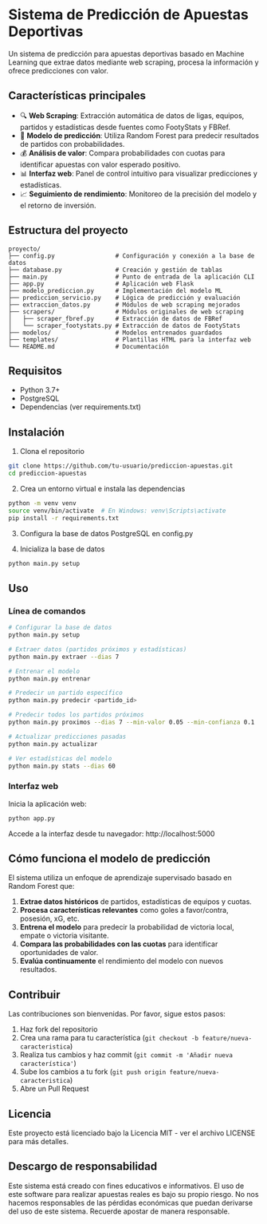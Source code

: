 # Sistema de Predicción de Apuestas Deportivas

Un sistema de predicción para apuestas deportivas basado en Machine Learning que extrae datos mediante web scraping, procesa la información y ofrece predicciones con valor.

## Características principales

- 🔍 **Web Scraping**: Extracción automática de datos de ligas, equipos, partidos y estadísticas desde fuentes como FootyStats y FBRef.
- 🧠 **Modelo de predicción**: Utiliza Random Forest para predecir resultados de partidos con probabilidades.
- 💰 **Análisis de valor**: Compara probabilidades con cuotas para identificar apuestas con valor esperado positivo.
- 📊 **Interfaz web**: Panel de control intuitivo para visualizar predicciones y estadísticas.
- 📈 **Seguimiento de rendimiento**: Monitoreo de la precisión del modelo y el retorno de inversión.

## Estructura del proyecto

```
proyecto/
├── config.py                 # Configuración y conexión a la base de datos
├── database.py               # Creación y gestión de tablas
├── main.py                   # Punto de entrada de la aplicación CLI
├── app.py                    # Aplicación web Flask
├── modelo_prediccion.py      # Implementación del modelo ML
├── prediccion_servicio.py    # Lógica de predicción y evaluación
├── extraccion_datos.py       # Módulos de web scraping mejorados
├── scrapers/                 # Módulos originales de web scraping
│   ├── scraper_fbref.py      # Extracción de datos de FBRef
│   └── scraper_footystats.py # Extracción de datos de FootyStats
├── modelos/                  # Modelos entrenados guardados
├── templates/                # Plantillas HTML para la interfaz web
└── README.md                 # Documentación
```

## Requisitos

- Python 3.7+
- PostgreSQL
- Dependencias (ver requirements.txt)

## Instalación

1. Clona el repositorio
```bash
git clone https://github.com/tu-usuario/prediccion-apuestas.git
cd prediccion-apuestas
```

2. Crea un entorno virtual e instala las dependencias
```bash
python -m venv venv
source venv/bin/activate  # En Windows: venv\Scripts\activate
pip install -r requirements.txt
```

3. Configura la base de datos PostgreSQL en config.py

4. Inicializa la base de datos
```bash
python main.py setup
```

## Uso

### Línea de comandos

```bash
# Configurar la base de datos
python main.py setup

# Extraer datos (partidos próximos y estadísticas)
python main.py extraer --dias 7

# Entrenar el modelo
python main.py entrenar

# Predecir un partido específico
python main.py predecir <partido_id>

# Predecir todos los partidos próximos
python main.py proximos --dias 7 --min-valor 0.05 --min-confianza 0.1

# Actualizar predicciones pasadas
python main.py actualizar

# Ver estadísticas del modelo
python main.py stats --dias 60
```

### Interfaz web

Inicia la aplicación web:
```bash
python app.py
```

Accede a la interfaz desde tu navegador: http://localhost:5000

## Cómo funciona el modelo de predicción

El sistema utiliza un enfoque de aprendizaje supervisado basado en Random Forest que:

1. **Extrae datos históricos** de partidos, estadísticas de equipos y cuotas.
2. **Procesa características relevantes** como goles a favor/contra, posesión, xG, etc.
3. **Entrena el modelo** para predecir la probabilidad de victoria local, empate o victoria visitante.
4. **Compara las probabilidades con las cuotas** para identificar oportunidades de valor.
5. **Evalúa continuamente** el rendimiento del modelo con nuevos resultados.

## Contribuir

Las contribuciones son bienvenidas. Por favor, sigue estos pasos:

1. Haz fork del repositorio
2. Crea una rama para tu característica (`git checkout -b feature/nueva-caracteristica`)
3. Realiza tus cambios y haz commit (`git commit -m 'Añadir nueva característica'`)
4. Sube los cambios a tu fork (`git push origin feature/nueva-caracteristica`)
5. Abre un Pull Request

## Licencia

Este proyecto está licenciado bajo la Licencia MIT - ver el archivo LICENSE para más detalles.

## Descargo de responsabilidad

Este sistema está creado con fines educativos e informativos. El uso de este software para realizar apuestas reales es bajo su propio riesgo. No nos hacemos responsables de las pérdidas económicas que puedan derivarse del uso de este sistema. Recuerde apostar de manera responsable.
